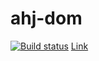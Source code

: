 # ahj-dom
[![Build status](https://ci.appveyor.com/api/projects/status/emwng6qheytv3gw0/branch/main?svg=true)](https://ci.appveyor.com/project/bombik815/ahj-dom/branch/main)
[Link](https://bombik815.github.io/ahj-dom/)